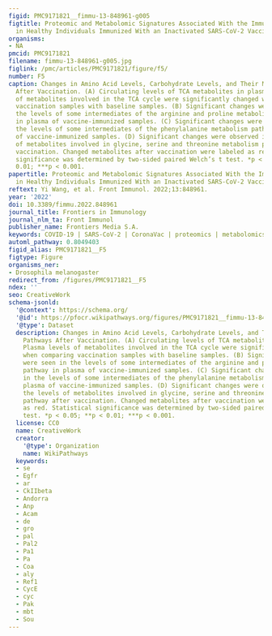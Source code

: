 ```yaml
---
figid: PMC9171821__fimmu-13-848961-g005
figtitle: Proteomic and Metabolomic Signatures Associated With the Immune Response
  in Healthy Individuals Immunized With an Inactivated SARS-CoV-2 Vaccine
organisms:
- NA
pmcid: PMC9171821
filename: fimmu-13-848961-g005.jpg
figlink: /pmc/articles/PMC9171821/figure/f5/
number: F5
caption: Changes in Amino Acid Levels, Carbohydrate Levels, and Their Metabolic Pathways
  After Vaccination. (A) Circulating levels of TCA metabolites in plasma. Plasma levels
  of metabolites involved in the TCA cycle were significantly changed when comparing
  vaccination samples with baseline samples. (B) Significant changes were seen in
  the levels of some intermediates of the arginine and proline metabolism pathway
  in plasma of vaccine-immunized samples. (C) Significant changes were observed in
  the levels of some intermediates of the phenylalanine metabolism pathway in plasma
  of vaccine-immunized samples. (D) Significant changes were observed in the levels
  of metabolites involved in glycine, serine and threonine metabolism pathway after
  vaccination. Changed metabolites after vaccination were labeled as red. Statistical
  significance was determined by two-sided paired Welch’s t test. *p < 0.05; **p <
  0.01; ***p < 0.001.
papertitle: Proteomic and Metabolomic Signatures Associated With the Immune Response
  in Healthy Individuals Immunized With an Inactivated SARS-CoV-2 Vaccine.
reftext: Yi Wang, et al. Front Immunol. 2022;13:848961.
year: '2022'
doi: 10.3389/fimmu.2022.848961
journal_title: Frontiers in Immunology
journal_nlm_ta: Front Immunol
publisher_name: Frontiers Media S.A.
keywords: COVID-19 | SARS-CoV-2 | CoronaVac | proteomics | metabolomics | immune response.
automl_pathway: 0.8049403
figid_alias: PMC9171821__F5
figtype: Figure
organisms_ner:
- Drosophila melanogaster
redirect_from: /figures/PMC9171821__F5
ndex: ''
seo: CreativeWork
schema-jsonld:
  '@context': https://schema.org/
  '@id': https://pfocr.wikipathways.org/figures/PMC9171821__fimmu-13-848961-g005.html
  '@type': Dataset
  description: Changes in Amino Acid Levels, Carbohydrate Levels, and Their Metabolic
    Pathways After Vaccination. (A) Circulating levels of TCA metabolites in plasma.
    Plasma levels of metabolites involved in the TCA cycle were significantly changed
    when comparing vaccination samples with baseline samples. (B) Significant changes
    were seen in the levels of some intermediates of the arginine and proline metabolism
    pathway in plasma of vaccine-immunized samples. (C) Significant changes were observed
    in the levels of some intermediates of the phenylalanine metabolism pathway in
    plasma of vaccine-immunized samples. (D) Significant changes were observed in
    the levels of metabolites involved in glycine, serine and threonine metabolism
    pathway after vaccination. Changed metabolites after vaccination were labeled
    as red. Statistical significance was determined by two-sided paired Welch’s t
    test. *p < 0.05; **p < 0.01; ***p < 0.001.
  license: CC0
  name: CreativeWork
  creator:
    '@type': Organization
    name: WikiPathways
  keywords:
  - se
  - Egfr
  - ar
  - CkIIbeta
  - Andorra
  - Anp
  - Acam
  - de
  - gro
  - pal
  - Pal2
  - Pa1
  - Pa
  - Coa
  - aly
  - Ref1
  - CycE
  - cyc
  - Pak
  - mbt
  - Sou
---
```

